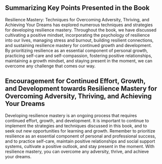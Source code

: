 

Summarizing Key Points Presented in the Book
--------------------------------------------

Resilience Mastery: Techniques for Overcoming Adversity, Thriving, and Achieving Your Dreams has explored numerous techniques and strategies for developing resilience mastery. Throughout the book, we have discussed cultivating a positive mindset, incorporating the psychology of resilience into our lives, managing stress and burnout, building resilient connections, and sustaining resilience mastery for continued growth and development. By prioritizing resilience as an essential component of personal growth, practicing self-care and self-compassion, fostering positive relationships, maintaining a growth mindset, and staying present in the moment, we can overcome any challenge that comes our way.

Encouragement for Continued Effort, Growth, and Development towards Resilience Mastery for Overcoming Adversity, Thriving, and Achieving Your Dreams
----------------------------------------------------------------------------------------------------------------------------------------------------

Developing resilience mastery is an ongoing process that requires continued effort, growth, and development. It is important to continue to implement the strategies and techniques discussed in this book, and to seek out new opportunities for learning and growth. Remember to prioritize resilience as an essential component of personal and professional success, and to practice self-care, maintain positive relationships and social support systems, cultivate a positive outlook, and stay present in the moment. With resilience mastery, you can overcome any adversity, thrive, and achieve your dreams.